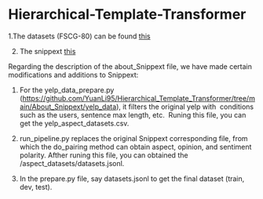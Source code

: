 # Hierarchical-Template-Transformer


1.The datasets (FSCG-80) can be found [this](https://drive.google.com/drive/folders/1lXZLdfkb8hskR5nI9Tqu1uhXC8N1JvbU)


2. The snippext [this](https://github.com/rit-git/Snippext_public)

Regarding the description of the about_Snippext file, we have made certain modifications and additions to Snippext:

1. For the yelp_data_prepare.py (https://github.com/YuanLi95/Hierarchical_Template_Transformer/tree/main/About_Snippext/yelp_data), it filters the original yelp with  conditions such as the users, sentence max length, etc.  Runing this file, you can get the yelp_aspect_datasets.csv.

2. run_pipeline.py replaces the original Snippext corresponding file, from which the do_pairing method can obtain aspect, opinion, and sentiment polarity. Afther runing this file, you can obtained the /aspect_datasets/datasets.jsonl.

3. In the prepare.py file, say datasets.jsonl to get the final dataset (train, dev, test).


